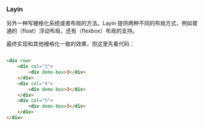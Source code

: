 ### Layin

另外一种写栅格化系统或者布局的方法。Layin 提供两种不同的布局方式，例如普通的（float）浮动布局，还有（flexbox）布局的支持。

最终实现和其他栅格化一致的效果，但这里先看代码：

```html

<div row>
	<div col="3">
		<div demo-box>3</div>
	</div>
	<div col="4">
		<div demo-box>3</div>
	</div>
	<div col="5">
		<div demo-box>3</div>
	</div>
</div>